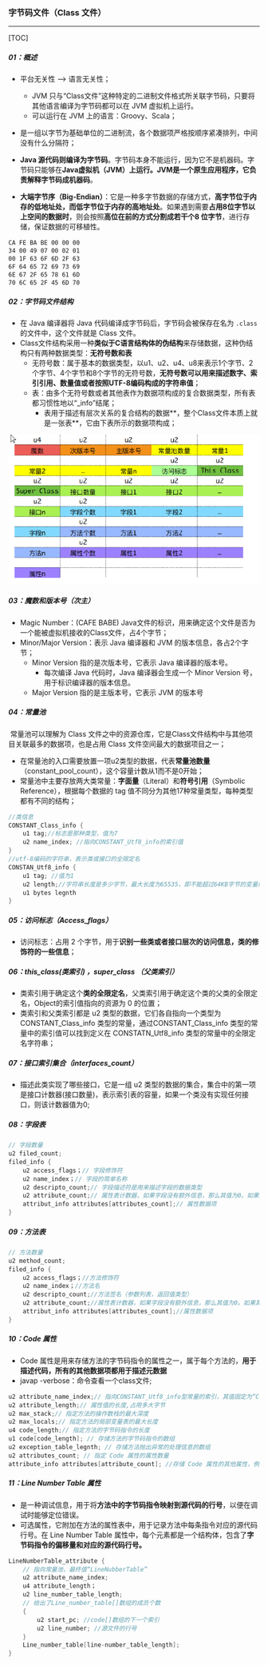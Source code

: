 ### 字节码文件（Class 文件）

------

[TOC]

##### 01：概述

- 平台无关性 —> 语言无关性；
  - JVM 只与“Class文件”这种特定的二进制文件格式所关联字节码，只要将其他语言编译为字节码都可以在 JVM 虚拟机上运行。
  - 可以运行在 JVM 上的语言：Groovy、Scala；

- 是一组以字节为基础单位的二进制流，各个数据项严格按顺序紧凑排列，中间没有什么分隔符；
- **Java 源代码则编译为字节码**。字节码本身不能运行，因为它不是机器码。字节码只能够在**Java虚拟机（JVM）**上运行。JVM是一个原生应用程序，它负责**解释字节码成机器码**。
- **大端字节序（Big-Endian）**：它是一种多字节数据的存储方式，**高字节位于内存的低地址处，而低字节位于内存的高地址处**。如果遇到需要**占用8位字节以上空间的数据时**，则会按照**高位在前的方式分割成若干个8 位字节**，进行存储，保证数据的可移植性。

```shell
CA FE BA BE 00 00 00
34 00 49 07 00 02 01
00 1F 63 6F 6D 2F 63
6F 64 65 72 69 73 69
6E 67 2F 65 78 61 6D
70 6C 65 2F 45 6D 70
```

##### 02：字节码文件结构

- 在 Java 编译器将 Java 代码编译成字节码后，字节码会被保存在名为 `.class` 的文件中，这个文件就是 Class 文件。
- Class文件结构采用一种**类似于C语言结构体的伪结构**来存储数据，这种伪结构只有两种数据类型：**无符号数和表**
  - 无符号数：属于基本的数据类型，以u1、u2、u4、u8来表示1个字节、2个字节、4个字节和8个字节的无符号数，**无符号数可以用来描述数字、索引引用、数量值或者按照UTF-8编码构成的字符串值**；
  - 表：由多个无符号数或者其他表作为数据项构成的复合数据类型，所有表都习惯性地以“_info”结尾；
    - 表用于描述有层次关系的复合结构的数据**，整个Class文件本质上就是一张表**，它由下表所示的数据项构成；


![](https://github.com/likang315/Middleware/blob/master/02%EF%BC%9AJVM/photos/%E5%AD%97%E8%8A%82%E7%A0%81%E6%96%87%E4%BB%B6%E4%B8%AD%E7%9A%84%E8%A1%A8.png?raw=true)

##### 03：魔数和版本号（次主）

- Magic Number：(CAFE BABE) Java文件的标识，用来确定这个文件是否为一个能被虚拟机接收的Class文件，占4个字节；
- Minor/Major Version：表示 Java 编译器和 JVM 的版本信息，各占2个字节；
  - Minor Version 指的是次版本号，它表示 Java 编译器的版本号。
    - 每次编译 Java 代码时，Java 编译器会生成一个 Minor Version 号，用于标识编译器的版本信息。
  - Major Version 指的是主版本号，它表示 JVM 的版本号

##### 04：常量池

​	常量池可以理解为 Class 文件之中的资源仓库，它是Class文件结构中与其他项目关联最多的数据项，也是占用 Class 文件空间最大的数据项目之一；

- 在常量池的入口需要放置一项u2类型的数据，代表**常量池数量**（constant_pool_count），这个容量计数从1而不是0开始；
- 常量池中主要存放两大类常量：**字面量**（Literal）和**符号引用**（Symbolic Reference），根据每个数据的 tag 值不同分为其他17种常量类型，每种类型都有不同的结构；

```c
//类信息
CONSTANT_Class_info {
    u1 tag;//标志是那种类型，值为7
    u2 name_index; //指向CONSTANT_Utf8_info的索引值
}
//utf-8编码的字符串，表示类或接口的全限定名
CONSTAN_Utf8_info {
	u1 tag; //值为1
	u2 length;//字符串长度是多少字节，最大长度为65535，即不能超过64KB字节的变量或者方法名
	u1 bytes legnth
}
```

##### 05：访问标志（Access_flags）

- 访问标志：占用 2 个字节，用于**识别一些类或者接口层次的访问信息，类的修饰符的一些信息**；


##### 06：this_class(类索引) ，super_class （父类索引）

- 类索引用于确定这个**类的全限定名**，父类索引用于确定这个类的父类的全限定名，Object的索引值指向的资源为 0 的位置；
- 类索引和父类索引都是 u2 类型的数据，它们各自指向一个类型为 CONSTANT_Class_info 类型的常量，通过CONSTANT_Class_info 类型的常量中的索引值可以找到定义在 CONSTATN_Utf8_info 类型的常量中的全限定名字符串；


##### 07：接口索引集合（interfaces_count）

- 描述此类实现了哪些接口，它是一组 u2 类型的数据的集合，集合中的第一项是接口计数器(接口数量)，表示索引表的容量，如果一个类没有实现任何接口，则该计数器值为0;


##### 08：字段表

```java
// 字段数量
u2 filed_count;
filed_info {
	u2 access_flags；// 字段修饰符
	u2 name_index；// 字段的简单名称
	u2 descripto_count;// 字段描述符是用来描述字段的数据类型
	u2 attribute_count;// 属性表计数器，如果字段没有额外信息，那么其值为0。如果其值不为0
	attribut_info attributes[attributes_count];// 属性数据项
}
```

##### 09：方法表

```java
// 方法数量
u2 method_count;
filed_info {
	u2 access_flags；//方法修饰符
	u2 name_index；//方法名
	u2 descripto_count;//方法签名（参数列表，返回值类型）
	u2 attribute_count;//属性表计数器，如果字段没有额外信息，那么其值为0。如果其值不为0
	attribut_info attributes[attributes_count];//属性数据项
}
```

##### 10：Code 属性

- Code 属性是用来存储方法的字节码指令的属性之一，属于每个方法的，**用于描述代码，所有的其他数据项都用于描述元数据**
- javap -verbose：命令查看一个class文件;

```java
u2 attribute_name_index;// 指向CONSTANT_Utf8_info型常量的索引，其值固定为“Code”，代表该属性的属性名称
u2 attribute_length;// 属性值的长度,占用多大字节
u2 max_stack;// 指定方法的操作数栈的最大深度
u2 max_locals;// 指定方法的局部变量表的最大长度
u4 code_length;// 指定方法的字节码指令的长度
u1 code[code_length]; // 存储方法的字节码指令的数组
u2 exception_table_legnth; // 存储方法抛出异常的处理信息的数组
u2 attributes_count; // 指定 Code 属性的属性数量
attribute_info attributes[attribute_count]; //存储 Code 属性的其他属性，例如行号表、本地变量表等。
```

##### 11：Line Number Table 属性

- 是一种调试信息，用于将**方法中的字节码指令映射到源代码的行号**，以便在调试时能够定位错误。
- 可选属性，它附加在方法的属性表中，用于记录方法中每条指令对应的源代码行号。在 Line Number Table 属性中，每个元素都是一个结构体，包含了**字节码指令的偏移量和对应的源代码行号。**

```java
LineNumberTable_attribute {
    // 指向常量池，最终值“LineNubberTable”
    u2 attribute_name_index;
    u4 attribute_length； 
    u2 line_number_table_length;
    // 给出了Line_number_table[]数组的成员个数
    {
        u2 start_pc; //code[]数组的下一个索引
        u2 line_number; //源文件的行号
    }
  	Line_number_table[line-number_table_length];
}
```
